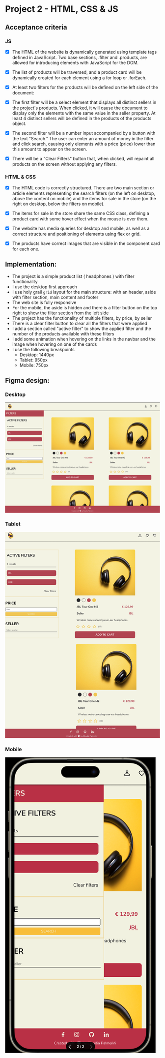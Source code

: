 # Project 2 - HTML, CSS & JS

## Acceptance criteria

### JS

- [x] The HTML of the website is dynamically generated using template tags defined in JavaScript. Two base sections, .filter and .products, are allowed for introducing elements with JavaScript for the DOM.

- [x] The list of products will be traversed, and a product card will be dynamically created for each element using a for loop or .forEach.

- [x] At least two filters for the products will be defined on the left side of the document: 

- [x] The first filter will be a select element that displays all distinct sellers in the project's products. When clicked, it will cause the document to display only the elements with the same value in the seller property. At least 4 distinct sellers will be defined in the products of the products object.

- [x] The second filter will be a number input accompanied by a button with the text "Search." The user can enter an amount of money in the filter and click search, causing only elements with a price (price) lower than this amount to appear on the screen.

- [x] There will be a "Clear Filters" button that, when clicked, will repaint all products on the screen without applying any filters.

### HTML & CSS

- [x] The HTML code is correctly structured. There are two main section or article elements representing the search filters (on the left on desktop, above the content on mobile) and the items for sale in the store (on the right on desktop, below the filters on mobile).

- [x] The items for sale in the store share the same CSS class, defining a product card with some hover effect when the mouse is over them.

- [x] The website has media queries for desktop and mobile, as well as a correct structure and positioning of elements using flex or grid.

- [x] The products have correct images that are visible in the component card for each one.

## Implementation:

- The project is a simple product list ( headphones ) with filter functionality
- I use the desktop first approach
- I use holy grail `grid` layout for the main structure: with an header, aside with filter section, main content and footer
- The web site is fully responsive
- For the mobile, the aside is hidden and there is a filter button on the top right to show the filter section from the left side
- The project has the functionality of multiple filters, by price, by seller
- There is a clear filter button to clear all the filters that were applied
- I add a section called "active filter" to show the applied filter and the number of the products available with these filters
- I add some animation when hovering on the links in the navbar and the image when hovering on one of the cards
- I use the following breakpoints
  - Desktop: 1440px
  - Tablet: 950px
  - Mobile: 750px


## Figma design:

### Desktop

![image info](./public/design/desktop.png)

### Tablet

![image info](./public/design/tablet.png)

### Mobile

![image info](./public/design/mobile.png)